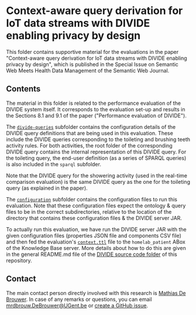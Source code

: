 # Context-aware query derivation for IoT data streams with DIVIDE enabling privacy by design

This folder contains supportive material for the evaluations in the paper "Context-aware query derivation for IoT data streams with DIVIDE enabling privacy by design", which is published in the Special Issue on Semantic Web Meets Health Data Management of the Semantic Web Journal.

## Contents

The material in this folder is related to the performance evaluation of the DIVIDE system itself. It corresponds to the evaluation set-up and results in the Sections 8.1 and 9.1 of the paper ("Performance evaluation of DIVIDE").

The [`divide-queries`](divide-queries) subfolder contains the configuration details of the DIVIDE query definitions that are being used in this evaluation. These include the DIVIDE queries corresponding to the toileting and brushing teeth activity rules. For both activities, the root folder of the corresponding DIVIDE query contains the internal representation of this DIVIDE query. For the toileting query, the end-user definition (as a series of SPARQL queries) is also included in the `sparql` subfolder.

Note that the DIVIDE query for the showering activity (used in the real-time comparison evaluation) is the same DIVIDE query as the one for the toileting query (as explained in the paper).

The [`configuration`](configuration) subfolder contains the configuration files to run this evaluation. Note that these configuration files expect the ontology & query files to be in the correct subdirectories, relative to the location of the directory that contains these configuration files & the DIVIDE server JAR.

To actually run this evaluation, we have run the DIVIDE server JAR with the given configuration files (properties JSON file and components CSV file) and then fed the evaluation's [`context.ttl`](../context.ttl) file to the `homelab_patient` ABox of the Knowledge Base server. More details about how to do this are given in the general README.md file of the [DIVIDE source code folder](../../../src) of this repository.

## Contact
 
The main contact person directly involved with this research is [Mathias De Brouwer](https://www.linkedin.com/in/mathiasdebrouwer/). In case of any remarks or questions, you can email [mrdbrouw.DeBrouwer@UGent.be](mailto:mrdbrouw.DeBrouwer@UGent.be) or [create a GitHub issue](../../../../../issues/new).
